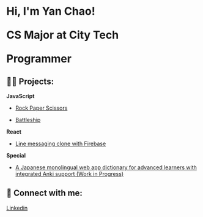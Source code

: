 <h1>Hi, I'm Yan Chao! <br/><p>CS Major at City Tech</p><p>Programmer</p></h1>

<h2>👨‍💻 Projects:</h2>
 <b>JavaScript</b>
 
 - [Rock Paper Scissors](https://github.com/yfsteven/RockPaperScissors)
 
 - [Battleship](https://github.com/yfsteven/Battleship)


<b>React</b>
 - [Line messaging clone with Firebase](https://github.com/yfsteven/line-clone)


<b>Special</b>
 - [A Japanese monolingual web app dictionary for advanced learners with integrated Anki support (Work in Progress)](https://github.com/yfsteven/Jibiki)

<h2> 🤳 Connect with me:</h2>

[Linkedin](www.linkedin.com/in/yan-chao-feng-387b63267)
